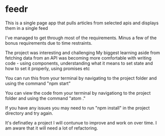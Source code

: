 # feedr
This is a single page app that pulls articles from selected apis and displays them in a single feed

I've managed to get through most of the requirements. Minus a few of the bonus requirements due to time restraints.

The project was interesting and challenging My biggest learning aside from fetching data from an API was becoming more comfortable 
with writing code - using components, understanding what it means to set state and how to set it properly, using promises etc

You can run this from your terminal by navigating to the project folder and using the command "npm start"

You can view the code from your terminal by navigationg to the project folder and using the command "atom ."

If you have any issues you may need to run "npm install" in the project directory and try again.

It's definatley a project I will contunue to improve and work on over time. I am aware that it will need a lot of refactoring. 

